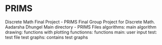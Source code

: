 # PRIMS
Discrete Math Final Project - PRIMS
Final Group Project for Discrete Math.
Aadarsha Dhungel
Main directory - PRIMS
Files
algorithms: main algorithm
drawing: functions with plotting
functionns: functions
main: user input
test: test file
test graphs: contains test graphs
